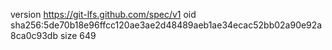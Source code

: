 version https://git-lfs.github.com/spec/v1
oid sha256:5de70b18e96ffcc120ae3ae2d48489aeb1ae34ecac52bb02a90e92a8ca0c93db
size 649
